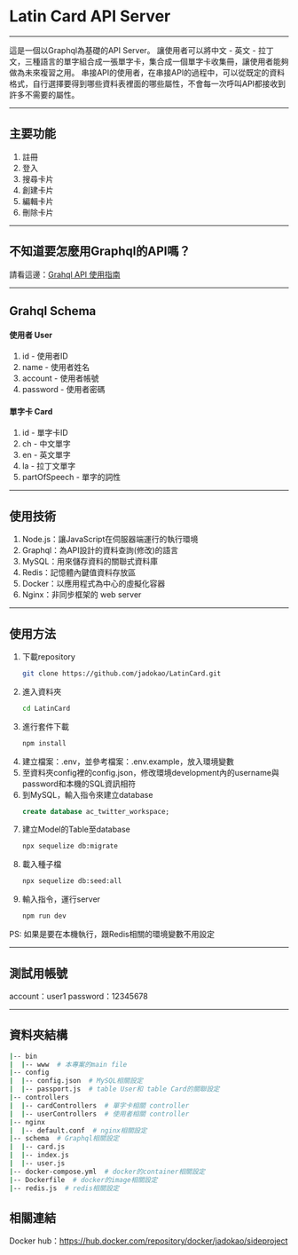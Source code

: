 # Latin Card API Server
---
這是一個以Graphql為基礎的API Server。
讓使用者可以將中文 - 英文 - 拉丁文，三種語言的單字組合成一張單字卡，集合成一個單字卡收集冊，讓使用者能夠做為未來複習之用。
串接API的使用者，在串接API的過程中，可以從既定的資料格式，自行選擇要得到哪些資料表裡面的哪些屬性，不會每一次呼叫API都接收到許多不需要的屬性。

---
## 主要功能
1. 註冊
2. 登入
3. 搜尋卡片
4. 創建卡片
5. 編輯卡片
6. 刪除卡片

---
## 不知道要怎麼用Graphql的API嗎？
請看這邊：[Grahql API 使用指南](https://github.com/jadokao/LatinCard/blob/master/GraphqlGuide.md) 

---
## Grahql Schema
#### 使用者 User
1. id - 使用者ID
2. name - 使用者姓名
3. account - 使用者帳號
4. password - 使用者密碼
#### 單字卡 Card
1. id - 單字卡ID
2. ch - 中文單字
3. en - 英文單字
4. la - 拉丁文單字
5. partOfSpeech - 單字的詞性
   
---
## 使用技術
1. Node.js：讓JavaScript在伺服器端運行的執行環境
2. Graphql：為API設計的資料查詢(修改)的語言
3. MySQL：用來儲存資料的關聯式資料庫
4. Redis：記憶體內鍵值資料存放區
5. Docker：以應用程式為中心的虛擬化容器
6. Nginx：非同步框架的 web server

---
## 使用方法
1. 下載repository
   ```bash
   git clone https://github.com/jadokao/LatinCard.git
   ```
2. 進入資料夾
   ```bash
   cd LatinCard
   ```
3. 進行套件下載
   ```bash
   npm install
   ```
4. 建立檔案：.env，並參考檔案：.env.example，放入環境變數
5. 至資料夾config裡的config.json，修改環境development內的username與password和本機的SQL資訊相符
6. 到MySQL，輸入指令來建立database
   ```SQL
   create database ac_twitter_workspace;
   ```
7. 建立Model的Table至database
   ```bash
   npx sequelize db:migrate
   ```
8. 載入種子檔
   ```bash
   npx sequelize db:seed:all
9.  輸入指令，運行server
    ```bash
    npm run dev
    ```
PS: 如果是要在本機執行，跟Redis相關的環境變數不用設定

---
## 測試用帳號
account：user1
password：12345678

---
## 資料夾結構
```bash
|-- bin
|  |-- www  # 本專案的main file
|-- config
|  |-- config.json  # MySQL相關設定
|  |-- passport.js  # table User和 table Card的關聯設定
|-- controllers
|  |-- cardControllers  # 單字卡相關 controller
|  |-- userControllers  # 使用者相關 controller
|-- nginx
|  |-- default.conf  # nginx相關設定
|-- schema  # Graphql相關設定
|  |-- card.js
|  |-- index.js
|  |-- user.js
|-- docker-compose.yml  # docker的container相關設定
|-- Dockerfile  # docker的image相關設定
|-- redis.js  # redis相關設定
```
## 相關連結
Docker hub：https://hub.docker.com/repository/docker/jadokao/sideproject